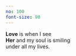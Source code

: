 ```yaml
---
no: 100
font-size: 90
---
```


<b>Love</b> is when I see  
<b>Her</b> and my soul is smiling  
under all my lives.
